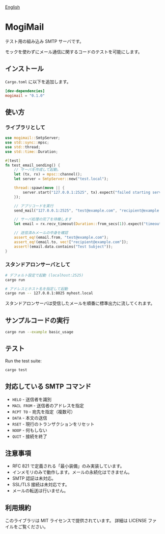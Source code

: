 [English](./README.en.md)

# MogiMail

テスト用の組み込み SMTP サーバです。

モックを使わずにメール通信に関するコードのテストを可能にします。

## インストール

`Cargo.toml` に以下を追加します。

```toml
[dev-dependencies]
mogimail = "0.1.0"
```

## 使い方

### ライブラリとして

```rust
use mogimail::SmtpServer;
use std::sync::mpsc;
use std::thread;
use std::time::Duration;

#[test]
fn test_email_sending() {
    // サーバを作成して起動。
    let (tx, rx) = mpsc::channel();
    let server = SmtpServer::new("test.local");

    thread::spawn(move || {
        server.start("127.0.0.1:2525", tx).expect("failed starting server");
    });

    // アプリコードを実行
    send_mail("127.0.0.1:2525", "test@example.com", "recipient@example.com", "Test Subject", "Test Body");

    // サーバ処理の完了を待機します
    let email = rx.recv_timeout(Duration::from_secs(1)).expect("timeout exceeded");

    // 送信済みメールの中身を確認
    assert_eq!(email.from, "test@example.com");
    assert_eq!(email.to, vec!["recipient@example.com"]);
    assert!(email.data.contains("Test Subject"));
}
```

### スタンドアロンサーバとして

```bash
# デフォルト設定で起動 (localhost:2525)
cargo run

# アドレスとホスト名を指定して起動
cargo run -- 127.0.0.1:8025 myhost.local
```

スタンドアロンサーバは受信したメールを順番に標準出力に流してくれます。

## サンプルコードの実行

```bash
cargo run --example basic_usage
```

## テスト

Run the test suite:

```bash
cargo test
```

## 対応している SMTP コマンド

- `HELO` - 送信者を識別
- `MAIL FROM` - 送信者のアドレスを指定
- `RCPT TO` - 宛先を指定（複数可）
- `DATA` - 本文の送信
- `RSET` - 現行のトランザクションをリセット
- `NOOP` - 何もしない
- `QUIT` - 接続を終了

## 注意事項

- RFC 821 で定義される「最小装備」のみ実装しています。
- インメモリのみで動作します。メールの永続化はできません。
- SMTP 認証は未対応。
- SSL/TLS 接続は未対応です。
- メールの転送は行いません。

## 利用規約

このライブラリは MIT ライセンスで提供されています。
詳細は LICENSE ファイルをご覧ください。
